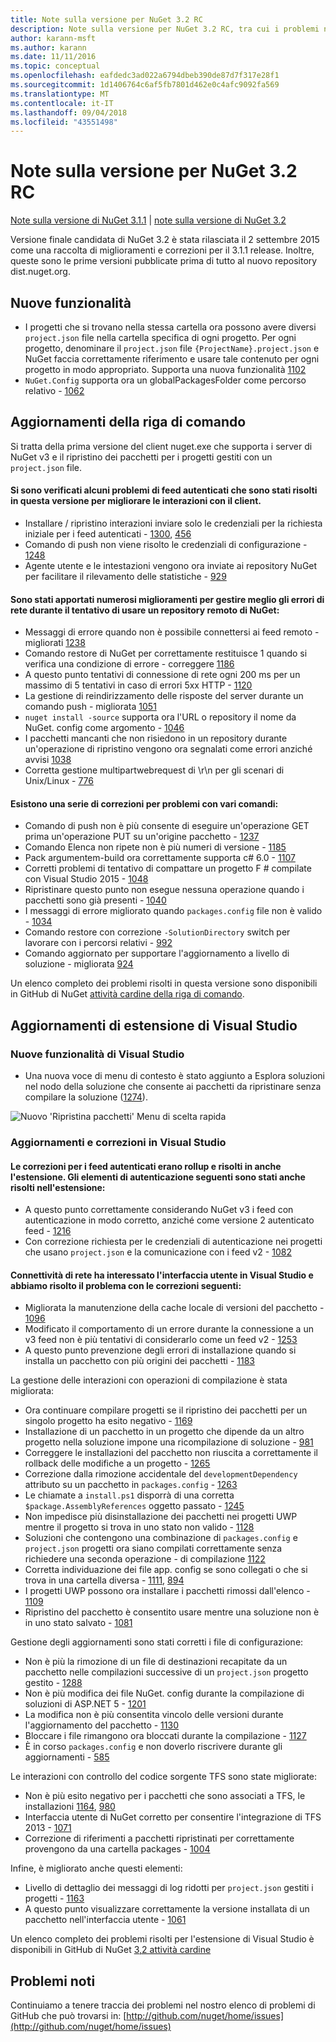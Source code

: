 ```yaml
---
title: Note sulla versione per NuGet 3.2 RC
description: Note sulla versione per NuGet 3.2 RC, tra cui i problemi noti, correzioni di bug, funzionalità aggiunte e dcr.
author: karann-msft
ms.author: karann
ms.date: 11/11/2016
ms.topic: conceptual
ms.openlocfilehash: eafdedc3ad022a6794dbeb390de87d7f317e28f1
ms.sourcegitcommit: 1d1406764c6af5fb7801d462e0c4afc9092fa569
ms.translationtype: MT
ms.contentlocale: it-IT
ms.lasthandoff: 09/04/2018
ms.locfileid: "43551498"
---
```

# <a name="nuget-32-rc-release-notes"></a>Note sulla versione per NuGet 3.2 RC

[Note sulla versione di NuGet 3.1.1](../release-notes/nuget-3.1.1.md) | [note sulla versione di NuGet 3.2](../release-notes/nuget-3.2.md)

Versione finale candidata di NuGet 3.2 è stata rilasciata il 2 settembre 2015 come una raccolta di miglioramenti e correzioni per il 3.1.1 release.  Inoltre, queste sono le prime versioni pubblicate prima di tutto al nuovo repository dist.nuget.org.

## <a name="new-features"></a>Nuove funzionalità

* I progetti che si trovano nella stessa cartella ora possono avere diversi `project.json` file nella cartella specifica di ogni progetto.  Per ogni progetto, denominare il `project.json` file `{ProjectName}.project.json` e NuGet faccia correttamente riferimento e usare tale contenuto per ogni progetto in modo appropriato.  Supporta una nuova funzionalità [1102](https://github.com/NuGet/Home/issues/1102)
* `NuGet.Config` supporta ora un globalPackagesFolder come percorso relativo - [1062](https://github.com/NuGet/Home/issues/1062)

## <a name="command-line-updates"></a>Aggiornamenti della riga di comando

Si tratta della prima versione del client nuget.exe che supporta i server di NuGet v3 e il ripristino dei pacchetti per i progetti gestiti con un `project.json` file.

#### <a name="there-were-a-number-of-authenticated-feed-issues-that-were-addressed-in-this-release-to-improve-interactions-with-the-client"></a>Si sono verificati alcuni problemi di feed autenticati che sono stati risolti in questa versione per migliorare le interazioni con il client.

* Installare / ripristino interazioni inviare solo le credenziali per la richiesta iniziale per i feed autenticati - [1300](https://github.com/NuGet/Home/issues/1300), [456](https://github.com/NuGet/Home/issues/456)
* Comando di push non viene risolto le credenziali di configurazione - [1248](https://github.com/NuGet/Home/issues/1248)
* Agente utente e le intestazioni vengono ora inviate ai repository NuGet per facilitare il rilevamento delle statistiche - [929](https://github.com/NuGet/Home/issues/929)

#### <a name="we-made-a-number-of-improvements-to-better-handle-network-failures-while-attempting-to-work-with-a-remote-nuget-repository"></a>Sono stati apportati numerosi miglioramenti per gestire meglio gli errori di rete durante il tentativo di usare un repository remoto di NuGet:

* Messaggi di errore quando non è possibile connettersi ai feed remoto - migliorati [1238](https://github.com/NuGet/Home/issues/1238)
* Comando restore di NuGet per correttamente restituisce 1 quando si verifica una condizione di errore - correggere [1186](https://github.com/NuGet/Home/issues/1186)
* A questo punto tentativi di connessione di rete ogni 200 ms per un massimo di 5 tentativi in caso di errori 5xx HTTP - [1120](https://github.com/NuGet/Home/issues/1120)
* La gestione di reindirizzamento delle risposte del server durante un comando push - migliorata [1051](https://github.com/NuGet/Home/issues/1051)
* `nuget install -source` supporta ora l'URL o repository il nome da NuGet. config come argomento - [1046](https://github.com/NuGet/Home/issues/1046)
* I pacchetti mancanti che non risiedono in un repository durante un'operazione di ripristino vengono ora segnalati come errori anziché avvisi [1038](https://github.com/NuGet/Home/issues/1038)
* Corretta gestione multipartwebrequest di \r\n per gli scenari di Unix/Linux - [776](https://github.com/NuGet/Home/issues/776)

#### <a name="there-are-a-number-of-fixes-to-issues-with-various-commands"></a>Esistono una serie di correzioni per problemi con vari comandi:

* Comando di push non è più consente di eseguire un'operazione GET prima un'operazione PUT su un'origine pacchetto - [1237](https://github.com/NuGet/Home/issues/1237)
* Comando Elenca non ripete non è più numeri di versione - [1185](https://github.com/NuGet/Home/issues/1185)
* Pack argumentem-build ora correttamente supporta c# 6.0 - [1107](https://github.com/NuGet/Home/issues/1107)
* Corretti problemi di tentativo di compattare un progetto F # compilate con Visual Studio 2015 - [1048](https://github.com/NuGet/Home/issues/1048)
* Ripristinare questo punto non esegue nessuna operazione quando i pacchetti sono già presenti - [1040](https://github.com/NuGet/Home/issues/1040)
* I messaggi di errore migliorato quando `packages.config` file non è valido - [1034](https://github.com/NuGet/Home/issues/1034)
* Comando restore con correzione `-SolutionDirectory` switch per lavorare con i percorsi relativi - [992](https://github.com/NuGet/Home/issues/992)
* Comando aggiornato per supportare l'aggiornamento a livello di soluzione - migliorata [924](https://github.com/NuGet/Home/issues/924)

Un elenco completo dei problemi risolti in questa versione sono disponibili in GitHub di NuGet [attività cardine della riga di comando](https://github.com/nuget/home/issues?utf8=%E2%9C%93&q=is%3Aissue+milestone%3A3.2.0-commandline+is%3Aclosed+-label%3AClosedAs%3ADuplicate).

## <a name="visual-studio-extension-updates"></a>Aggiornamenti di estensione di Visual Studio

### <a name="new-features-in-visual-studio"></a>Nuove funzionalità di Visual Studio

* Una nuova voce di menu di contesto è stato aggiunto a Esplora soluzioni nel nodo della soluzione che consente ai pacchetti da ripristinare senza compilare la soluzione ([1274](https://github.com/NuGet/Home/issues/1274)).

![Nuovo 'Ripristina pacchetti' Menu di scelta rapida](./media/NuGet-3.2/newContextMenu.png)

### <a name="updates-and-fixes-in-visual-studio"></a>Aggiornamenti e correzioni in Visual Studio

#### <a name="the-fixes-for-authenticated-feeds-were-rolled-up-and-addressed-in-the-extension-as-well--the-following-authentication-items-were-also-addressed-in-the-extension"></a>Le correzioni per i feed autenticati erano rollup e risolti in anche l'estensione.  Gli elementi di autenticazione seguenti sono stati anche risolti nell'estensione:

* A questo punto correttamente considerando NuGet v3 i feed con autenticazione in modo corretto, anziché come versione 2 autenticato feed - [1216](https://github.com/NuGet/Home/issues/1216)
* Con correzione richiesta per le credenziali di autenticazione nei progetti che usano `project.json` e la comunicazione con i feed v2 - [1082](https://github.com/NuGet/Home/issues/1082)

#### <a name="network-connectivity-had-affected-the-user-interface-in-visual-studio-and-we-addressed-this-with-the-following-fixes"></a>Connettività di rete ha interessato l'interfaccia utente in Visual Studio e abbiamo risolto il problema con le correzioni seguenti:

* Migliorata la manutenzione della cache locale di versioni del pacchetto - [1096](https://github.com/NuGet/Home/issues/1096)
* Modificato il comportamento di un errore durante la connessione a un v3 feed non è più tentativi di considerarlo come un feed v2 - [1253](https://github.com/NuGet/Home/issues/1253)
* A questo punto prevenzione degli errori di installazione quando si installa un pacchetto con più origini dei pacchetti - [1183](https://github.com/NuGet/Home/issues/1183)

La gestione delle interazioni con operazioni di compilazione è stata migliorata:

* Ora continuare compilare progetti se il ripristino dei pacchetti per un singolo progetto ha esito negativo - [1169](https://github.com/NuGet/Home/issues/1169)
* Installazione di un pacchetto in un progetto che dipende da un altro progetto nella soluzione impone una ricompilazione di soluzione - [981](https://github.com/NuGet/Home/issues/981)
* Correggere le installazioni del pacchetto non riuscita a correttamente il rollback delle modifiche a un progetto - [1265](https://github.com/NuGet/Home/issues/1265)
* Correzione dalla rimozione accidentale del `developmentDependency` attributo su un pacchetto in `packages.config`  -  [1263](https://github.com/NuGet/Home/issues/1263)
* Le chiamate a `install.ps1` disporrà di una corretta `$package.AssemblyReferences` oggetto passato - [1245](https://github.com/NuGet/Home/issues/1245)
* Non impedisce più disinstallazione dei pacchetti nei progetti UWP mentre il progetto si trova in uno stato non valido - [1128](https://github.com/NuGet/Home/issues/1128)
* Soluzioni che contengono una combinazione di `packages.config` e `project.json` progetti ora siano compilati correttamente senza richiedere una seconda operazione - di compilazione [1122](https://github.com/NuGet/Home/issues/1122)
* Corretta individuazione dei file app. config se sono collegati o che si trova in una cartella diversa - [1111](https://github.com/NuGet/Home/issues/1111), [894](https://github.com/NuGet/Home/issues/894)
* I progetti UWP possono ora installare i pacchetti rimossi dall'elenco - [1109](https://github.com/NuGet/Home/issues/1109)
* Ripristino del pacchetto è consentito usare mentre una soluzione non è in uno stato salvato - [1081](https://github.com/NuGet/Home/issues/1081)


Gestione degli aggiornamenti sono stati corretti i file di configurazione:

* Non è più la rimozione di un file di destinazioni recapitate da un pacchetto nelle compilazioni successive di un `project.json` progetto gestito - [1288](https://github.com/NuGet/Home/issues/1288)
* Non è più modifica dei file NuGet. config durante la compilazione di soluzioni di ASP.NET 5 - [1201](https://github.com/NuGet/Home/issues/1201)
* La modifica non è più consentita vincolo delle versioni durante l'aggiornamento del pacchetto - [1130](https://github.com/NuGet/Home/issues/1130)
* Bloccare i file rimangono ora bloccati durante la compilazione - [1127](https://github.com/NuGet/Home/issues/1127)
* È in corso `packages.config` e non doverlo riscrivere durante gli aggiornamenti - [585](https://github.com/NuGet/Home/issues/585)


Le interazioni con controllo del codice sorgente TFS sono state migliorate:

* Non è più esito negativo per i pacchetti che sono associati a TFS, le installazioni [1164](https://github.com/NuGet/Home/issues/1164), [980](https://github.com/NuGet/Home/issues/980)
* Interfaccia utente di NuGet corretto per consentire l'integrazione di TFS 2013 - [1071](https://github.com/NuGet/Home/issues/1071)
* Correzione di riferimenti a pacchetti ripristinati per correttamente provengono da una cartella packages - [1004](https://github.com/NuGet/Home/issues/1004)

Infine, è migliorato anche questi elementi:

* Livello di dettaglio dei messaggi di log ridotti per `project.json` gestiti i progetti - [1163](https://github.com/NuGet/Home/issues/1163)
* A questo punto visualizzare correttamente la versione installata di un pacchetto nell'interfaccia utente - [1061](https://github.com/NuGet/Home/issues/1061)


Un elenco completo dei problemi risolti per l'estensione di Visual Studio è disponibili in GitHub di NuGet [3,2 attività cardine](https://github.com/nuget/home/issues?q=is%3Aissue+is%3Aclosed+-label%3AClosedAs%3ADuplicate+milestone%3A3.2)

## <a name="known-issues"></a>Problemi noti

Continuiamo a tenere traccia dei problemi nel nostro elenco di problemi di GitHub che può trovarsi in: [http://github.com/nuget/home/issues](http://github.com/nuget/home/issues)